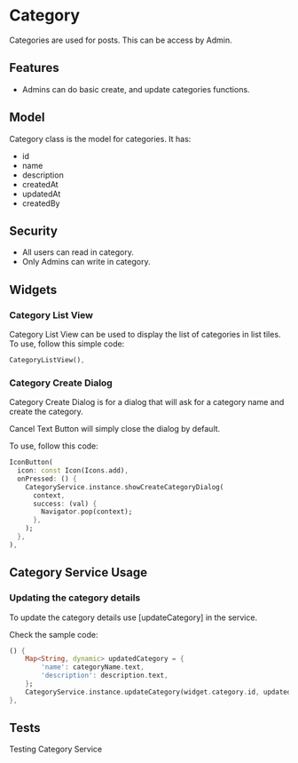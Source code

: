 # Category

Categories are used for posts. This can be access by Admin.

## Features

- Admins can do basic create, and update categories functions.

## Model

Category class is the model for categories.
It has:

- id
- name
- description
- createdAt
- updatedAt
- createdBy

## Security

- All users can read in category.
- Only Admins can write in category.

## Widgets

### Category List View

Category List View can be used to display the list of categories in list tiles.
To use, follow this simple code:

```dart
CategoryListView(),
```

### Category Create Dialog

Category Create Dialog is for a dialog that will ask for a category name and create the category.

Cancel Text Button will simply close the dialog by default.

To use, follow this code:

```dart
IconButton(
  icon: const Icon(Icons.add),
  onPressed: () {
    CategoryService.instance.showCreateCategoryDialog(
      context,
      success: (val) {
        Navigator.pop(context);
      },
    );
  },
),
```

## Category Service Usage

### Updating the category details

To update the category details use [updateCategory] in the service.

Check the sample code:

```dart
() {
    Map<String, dynamic> updatedCategory = {
        'name': categoryName.text,
        'description': description.text,
    };
    CategoryService.instance.updateCategory(widget.category.id, updatedCategory);
},
```

## Tests

Testing Category Service
